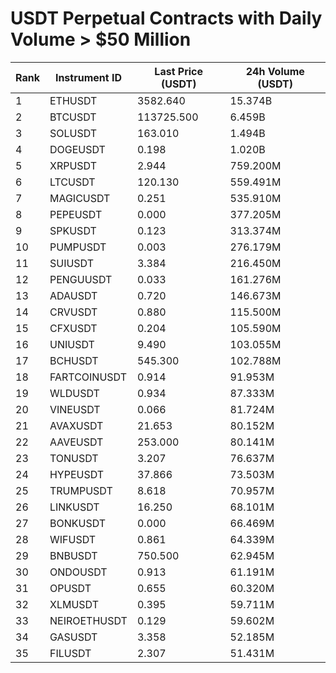 # USDT Perpetual Contracts with Daily Volume > $50 Million

| Rank | Instrument ID | Last Price (USDT) | 24h Volume (USDT) |
|------|---------------|-------------------|-------------------|
| 1 | ETHUSDT | 3582.640 | 15.374B |
| 2 | BTCUSDT | 113725.500 | 6.459B |
| 3 | SOLUSDT | 163.010 | 1.494B |
| 4 | DOGEUSDT | 0.198 | 1.020B |
| 5 | XRPUSDT | 2.944 | 759.200M |
| 6 | LTCUSDT | 120.130 | 559.491M |
| 7 | MAGICUSDT | 0.251 | 535.910M |
| 8 | PEPEUSDT | 0.000 | 377.205M |
| 9 | SPKUSDT | 0.123 | 313.374M |
| 10 | PUMPUSDT | 0.003 | 276.179M |
| 11 | SUIUSDT | 3.384 | 216.450M |
| 12 | PENGUUSDT | 0.033 | 161.276M |
| 13 | ADAUSDT | 0.720 | 146.673M |
| 14 | CRVUSDT | 0.880 | 115.500M |
| 15 | CFXUSDT | 0.204 | 105.590M |
| 16 | UNIUSDT | 9.490 | 103.055M |
| 17 | BCHUSDT | 545.300 | 102.788M |
| 18 | FARTCOINUSDT | 0.914 | 91.953M |
| 19 | WLDUSDT | 0.934 | 87.333M |
| 20 | VINEUSDT | 0.066 | 81.724M |
| 21 | AVAXUSDT | 21.653 | 80.152M |
| 22 | AAVEUSDT | 253.000 | 80.141M |
| 23 | TONUSDT | 3.207 | 76.637M |
| 24 | HYPEUSDT | 37.866 | 73.503M |
| 25 | TRUMPUSDT | 8.618 | 70.957M |
| 26 | LINKUSDT | 16.250 | 68.101M |
| 27 | BONKUSDT | 0.000 | 66.469M |
| 28 | WIFUSDT | 0.861 | 64.339M |
| 29 | BNBUSDT | 750.500 | 62.945M |
| 30 | ONDOUSDT | 0.913 | 61.191M |
| 31 | OPUSDT | 0.655 | 60.320M |
| 32 | XLMUSDT | 0.395 | 59.711M |
| 33 | NEIROETHUSDT | 0.129 | 59.602M |
| 34 | GASUSDT | 3.358 | 52.185M |
| 35 | FILUSDT | 2.307 | 51.431M |
